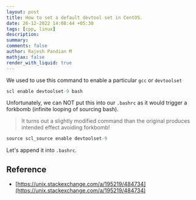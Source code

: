 ```yaml
---
layout: post
title: How to set a default devtool set in CentOS.
date: 26-12-2022 14:08:44 +05:30
tags: [cpp, linux]
description:
summary:
comments: false
author: Rajesh Pandian M
mathjax: false
render_with_liquid: true
---
```



We used to use this command to enable a particular `gcc` or `devtoolset` 

```c
scl enable devtoolset-9 bash
```
Unfortunately, we can NOT put this into our `.bashrc` as it would trigger a forkbomb (infinite looping of sourcing bash).

> It turns out a slightly modified command than the original produces intended effect avoiding forkbomb!


```c
source scl_source enable devtoolset-9

```

Let's append it into `.bashrc`.


## Reference
 - [https://unix.stackexchange.com/a/195219/484734](https://unix.stackexchange.com/a/195219/484734)
